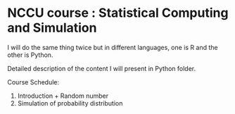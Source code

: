 # NCCU course : Statistical Computing and Simulation

I will do the same thing twice but in different languages, one is R and the other is Python.

Detailed description of the content I will present in Python folder.

Course Schedule:

1. Introduction + Random number
2. Simulation of probability distribution
